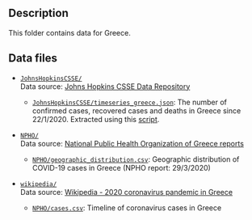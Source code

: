 ## Description

This folder contains data for Greece.

## Data files

- [`JohnsHopkinsCSSE/`](https://github.com/AlexDelitzas/covid19-data-greece/blob/master/data/greece/JohnsHopkinsCSSE) \
  Data source: [Johns Hopkins CSSE Data Repository](https://github.com/CSSEGISandData/COVID-19)
  
  - [`JohnsHopkinsCSSE/timeseries_greece.json`](https://github.com/AlexDelitzas/covid19-data-greece/blob/master/data/greece/JohnsHopkinsCSSE/timeseries_greece.json): The number of confirmed cases, recovered cases and deaths in Greece since 22/1/2020. Extracted using this [script](https://github.com/AlexDelitzas/covid19-data-greece/blob/master/data-processing/extract_json_greece.py).
  
- [`NPHO/`](https://github.com/AlexDelitzas/covid19-data-greece/blob/master/data/greece/NPHO) \
  Data source: [National Public Health Organization of Greece reports](https://eody.gov.gr/epidimiologika-statistika-dedomena/imerisies-ektheseis-covid-19/)
  
  - [`NPHO/geographic_distribution.csv`](https://github.com/AlexDelitzas/covid19-data-greece/blob/master/data/greece/NPHO/geographic_distribution.csv): Geographic distribution of COVID-19 cases in Greece (NPHO report: 29/3/2020)
  
- [`wikipedia/`](https://github.com/AlexDelitzas/covid19-data-greece/blob/master/data/greece/wikipedia) \
  Data source: [Wikipedia - 2020 coronavirus pandemic in Greece](https://el.wikipedia.org/wiki/Πανδημία_του_κορονοϊού_στην_Ελλάδα_το_2020)
  
  - [`NPHO/cases.csv`](https://github.com/AlexDelitzas/covid19-data-greece/blob/master/data/greece/wikipedia/cases.csv): Timeline of coronavirus cases in Greece



